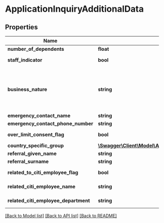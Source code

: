 # ApplicationInquiryAdditionalData

## Properties
Name | Type | Description | Notes
------------ | ------------- | ------------- | -------------
**number_of_dependents** | **float** | Number of dependents | [optional] 
**staff_indicator** | **bool** | Flag to indicates if applicant is a Citi Staff. Valid values: true and false | [optional] 
**business_nature** | **string** | Business nature of the applicant This is a reference data field. Please use /v1/apac/utilities/referenceData/{businessNature} resource to get valid value of this field with description. You can use businessNature field name as the referenceCode parameter to retrieve the values. | [optional] 
**emergency_contact_name** | **string** | Emergency contact Name | [optional] 
**emergency_contact_phone_number** | **string** | Emergency contact Number. | [optional] 
**over_limit_consent_flag** | **bool** | Customer consent on spending more than the limit assigned to him. Valid values: true and false | [optional] 
**country_specific_group** | [**\Swagger\Client\Model\ApplicationInquiryCountrySpecificGroup**](ApplicationInquiryCountrySpecificGroup.md) |  | [optional] 
**referral_given_name** | **string** | Referral First Name. | [optional] 
**referral_surname** | **string** | Referral Surname/Last Name. | [optional] 
**related_to_citi_employee_flag** | **bool** | Self declaration if applicant has any relation with citi bank employee. Valid values: true and false | [optional] 
**related_citi_employee_name** | **string** | Name of the citi employee if applicant has any relation with citi bank employee. | [optional] 
**related_citi_employee_department** | **string** | Department of citi employee if applicant has any relation with citi bank employee. | [optional] 

[[Back to Model list]](../../README.md#documentation-for-models) [[Back to API list]](../../README.md#documentation-for-api-endpoints) [[Back to README]](../../README.md)

